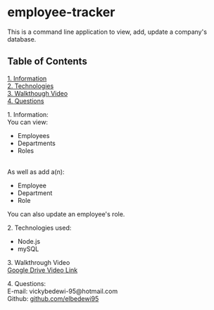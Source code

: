 # employee-tracker
This is a command line application to view, add, update a company's database. <br>


<h2>Table of Contents</h2>

<a href = "#info">1. Information</a><br>
<a href = "#tech">2. Technologies</a><br>
<a href = "#vid">3. Walkthough Video</a><br>
<a href = "#qs">4. Questions</a><br>



<p id = "info">1. Information: <br> You can view: 
<ul>
<li>Employees</li>
<li>Departments</li>
<li>Roles</li>
</ul>

<br>
As well as add a(n): <br>
<ul>
<li>Employee</li>
<li>Department</li>
<li>Role</li>
</ul>
You can also update an employee's role.</p>
<p id = "tech">2. Technologies used: 
<ul>
<li>Node.js</li>
<li>mySQL</li>
</ul>
</p>
<p id="vid">3. Walkthrough Video <br>
<a href = "https://drive.google.com/file/d/1uZQnfoIRv5wVvUNZF7M_84cnbdU7Vk1o/view">Google Drive Video Link</a>

</p>

<p id = "qs">4. Questions:<br> E-mail: vickybedewi-95@hotmail.com <br> 
Github: <a href="https://github.com/elbedewi95">github.com/elbedewi95</a></p>

<h2>